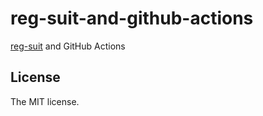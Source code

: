 # reg-suit-and-github-actions

[reg-suit](https://github.com/reg-viz/reg-suit) and GitHub Actions

## License

The MIT license.
